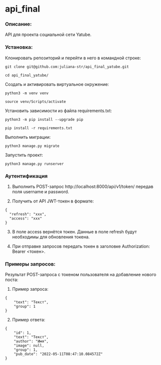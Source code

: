 # api_final

### Описание:

API для проекта социальной сети Yatube.

### Установка:

Клонировать репозиторий и перейти в него в командной строке:

```
git clone git@github.com:juliana-str/api_final_yatube.git
```

```
cd api_final_yatube/
```

Cоздать и активировать виртуальное окружение:

```
python3 -m venv venv
```

```
source venv/Scripts/activate
```

Установить зависимости из файла requirements.txt:

```
python3 -m pip install --upgrade pip
```

```
pip install -r requirements.txt
```

Выполнить миграции:

```
python3 manage.py migrate
```

Запустить проект:

```
python3 manage.py runserver
```

### Аутентификация 

1. Выполнить POST-запрос http://localhost:8000/api/v1/token/ передав поля username и password.

2. Получить от API JWT-токен в формате:

```
{
  "refresh": "xxx",
  "access": "xxx"
}
```

3. В поле access вернётся токен. Данные в поле refresh будут необходимы для обновления токена.

4. При отправке запроcов передать токен в заголовке Authorization: Bearer <токен>.

### Примеры запросов:

Результат POST-запроса с токеном пользователя на добавление нового поста:

1. Пример запроса:

```
{
    "text": "Текст",
    "group": 1
}
```

2. Пример ответа:

```
{
    "id": 1,
    "text": "Текст",
    "author": "Имя",
    "image": null,
    "group": 1,
    "pub_date": "2022-05-11T08:47:10.084572Z"
}
```
